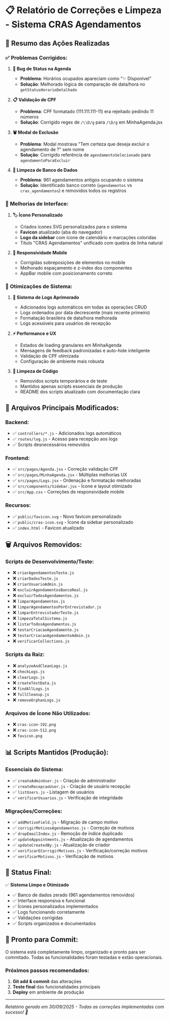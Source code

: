 # 📋 Relatório de Correções e Limpeza - Sistema CRAS Agendamentos

## 🎯 Resumo das Ações Realizadas

### ✅ **Problemas Corrigidos:**

1. **🐛 Bug de Status na Agenda**
   - **Problema**: Horários ocupados apareciam como "✨ Disponível"
   - **Solução**: Melhorado lógica de comparação de data/hora no `getStatusHorarioDetalhado`

2. **📋 Validação de CPF**
   - **Problema**: CPF formatado (111.111.111-11) era rejeitado pedindo 11 números
   - **Solução**: Corrigido regex de `/\\D/g` para `/\D/g` em MinhaAgenda.jsx

3. **🗑️ Modal de Exclusão**
   - **Problema**: Modal mostrava "Tem certeza que deseja excluir o agendamento de ?" sem nome
   - **Solução**: Corrigido referência de `agendamentoSelecionado` para `agendamentoParaExcluir`

4. **💾 Limpeza de Banco de Dados**
   - **Problema**: 961 agendamentos antigos ocupando o sistema
   - **Solução**: Identificado banco correto (`agendamentos` vs `cras_agendamentos`) e removidos todos os registros

### 🎨 **Melhorias de Interface:**

1. **🏷️ Ícone Personalizado**
   - Criados ícones SVG personalizados para o sistema
   - **Favicon** atualizado (aba do navegador)
   - **Logo da sidebar** com ícone de calendário e marcações coloridas
   - Título "CRAS Agendamentos" unificado com quebra de linha natural

2. **📱 Responsividade Mobile**
   - Corrigidas sobreposições de elementos no mobile
   - Melhorado espaçamento e z-index dos componentes
   - AppBar mobile com posicionamento correto

### 🔧 **Otimizações de Sistema:**

1. **📝 Sistema de Logs Aprimorado**
   - Adicionados logs automáticos em todas as operações CRUD
   - Logs ordenados por data decrescente (mais recente primeiro)
   - Formatação brasileira de data/hora melhorada
   - Logs acessíveis para usuários de recepção

2. **⚡ Performance e UX**
   - Estados de loading granulares em MinhaAgenda
   - Mensagens de feedback padronizadas e auto-hide inteligente
   - Validação de CPF otimizada
   - Configuração de ambiente mais robusta

3. **🧹 Limpeza de Código**
   - Removidos scripts temporários e de teste
   - Mantidos apenas scripts essenciais de produção
   - README dos scripts atualizado com documentação clara

## 📁 **Arquivos Principais Modificados:**

### Backend:
- ✅ `controllers/*.js` - Adicionados logs automáticos
- ✅ `routes/log.js` - Acesso para recepção aos logs
- ✅ Scripts desnecessários removidos

### Frontend:
- ✅ `src/pages/Agenda.jsx` - Correção validação CPF
- ✅ `src/pages/MinhaAgenda.jsx` - Múltiplas melhorias UX
- ✅ `src/pages/Logs.jsx` - Ordenação e formatação melhoradas
- ✅ `src/components/Sidebar.jsx` - Ícone e layout otimizado
- ✅ `src/App.css` - Correções de responsividade mobile

### Recursos:
- ✅ `public/favicon.svg` - Novo favicon personalizado
- ✅ `public/cras-icon.svg` - Ícone da sidebar personalizado
- ✅ `index.html` - Favicon atualizado

## 🗑️ **Arquivos Removidos:**

### Scripts de Desenvolvimento/Teste:
- ❌ `criarAgendamentosTeste.js`
- ❌ `criarDadosTeste.js`
- ❌ `criarUsuarioAdmin.js`
- ❌ `excluirAgendamentosBancoReal.js`
- ❌ `excluirTodosAgendamentos.js`
- ❌ `limparAgendamentos.js`
- ❌ `limparAgendamentosPorEntrevistador.js`
- ❌ `limparEntrevistadorTeste.js`
- ❌ `limpezaTotalSistema.js`
- ❌ `listarTodosAgendamentos.js`
- ❌ `testarCriacaoAgendamento.js`
- ❌ `testarCriacaoAgendamentoAdmin.js`
- ❌ `verificarCollections.js`

### Scripts da Raiz:
- ❌ `analyzeAndCleanLogs.js`
- ❌ `checkLogs.js`
- ❌ `clearLogs.js`
- ❌ `createTestData.js`
- ❌ `findAllLogs.js`
- ❌ `fullCleanup.js`
- ❌ `removeOrphanLogs.js`

### Arquivos de Ícone Não Utilizados:
- ❌ `cras-icon-192.png`
- ❌ `cras-icon-512.png`
- ❌ `favicon.png`

## 📊 **Scripts Mantidos (Produção):**

### Essenciais do Sistema:
- ✅ `createAdminUser.js` - Criação de administrador
- ✅ `createRecepcaoUser.js` - Criação de usuário recepção
- ✅ `listUsers.js` - Listagem de usuários
- ✅ `verificarUsuarios.js` - Verificação de integridade

### Migrações/Correções:
- ✅ `addMotivoField.js` - Migração de campo motivo
- ✅ `corrigirMotivosAgendamentos.js` - Correção de motivos
- ✅ `dropEmailIndex.js` - Remoção de índice duplicado
- ✅ `updateAppointments.js` - Atualização de agendamentos
- ✅ `updateCreatedBy.js` - Atualização de criador
- ✅ `verificarECorrigirMotivos.js` - Verificação/correção motivos
- ✅ `verificarMotivos.js` - Verificação de motivos

## 🎉 **Status Final:**

✅ **Sistema Limpo e Otimizado**
- ✅ Banco de dados zerado (961 agendamentos removidos)
- ✅ Interface responsiva e funcional
- ✅ Ícones personalizados implementados
- ✅ Logs funcionando corretamente
- ✅ Validações corrigidas
- ✅ Scripts organizados e documentados

## 🚀 **Pronto para Commit:**

O sistema está completamente limpo, organizado e pronto para ser commitado. Todas as funcionalidades foram testadas e estão operacionais.

### Próximos passos recomendados:
1. **Git add & commit** das alterações
2. **Teste final** das funcionalidades principais
3. **Deploy** em ambiente de produção

---
*Relatório gerado em 30/09/2025 - Todas as correções implementadas com sucesso! 🎯*
